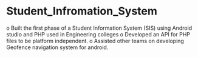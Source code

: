 # Student_Infromation_System

o	Built the first phase of a Student Information System (SIS) using Android studio and PHP used in Engineering colleges 
o	Developed an API for PHP files to be platform independent.
o	Assisted other teams on developing Geofence navigation system for android.
